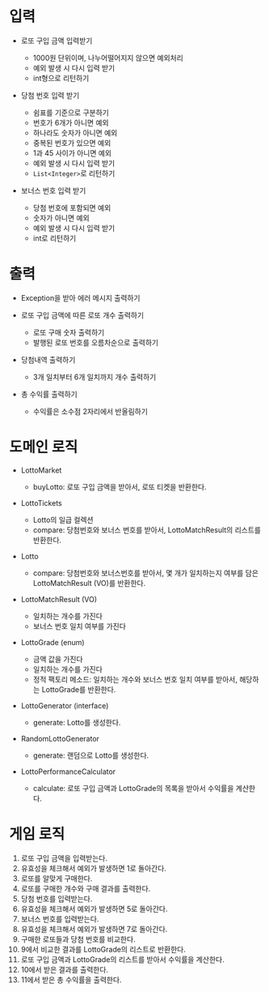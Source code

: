 # 입력

- 로또 구입 금액 입력받기
    - 1000원 단위이며, 나누어떨어지지 않으면 예외처리
    - 예외 발생 시 다시 입력 받기
    - int형으로 리턴하기

- 당첨 번호 입력 받기
    - 쉼표를 기준으로 구분하기
    - 번호가 6개가 아니면 예외
    - 하나라도 숫자가 아니면 예외
    - 중복된 번호가 있으면 예외
    - 1과 45 사이가 아니면 예외
    - 예외 발생 시 다시 입력 받기
    - `List<Integer>`로 리턴하기

- 보너스 번호 입력 받기
    - 당첨 번호에 포함되면 예외
    - 숫자가 아니면 예외
    - 예외 발생 시 다시 입력 받기
    - int로 리턴하기

# 출력

- Exception을 받아 에러 메시지 출력하기

- 로또 구입 금액에 따른 로또 개수 출력하기
    - 로또 구매 숫자 출력하기
    - 발행된 로또 번호를 오름차순으로 출력하기

- 당첨내역 출력하기
    - 3개 일치부터 6개 일치까지 개수 출력하기

- 총 수익률 출력하기
    - 수익률은 소수점 2자리에서 반올림하기

# 도메인 로직

- LottoMarket
    - buyLotto: 로또 구입 금액을 받아서, 로또 티켓을 반환한다.


- LottoTickets
    - Lotto의 일급 컬렉션
    - compare: 당첨번호와 보너스 번호를 받아서, LottoMatchResult의 리스트를 반환한다.


- Lotto
    - compare: 당첨번호와 보너스번호를 받아서, 몇 개가 일치하는지 여부를 담은 LottoMatchResult (VO)를 반환한다.


- LottoMatchResult (VO)
    - 일치하는 개수를 가진다
    - 보너스 번호 일치 여부를 가진다


- LottoGrade (enum)
    - 금액 값을 가진다
    - 일치하는 개수를 가진다
    - 정적 팩토리 메소드: 일치하는 개수와 보너스 번호 일치 여부를 받아서, 해당하는 LottoGrade를 반환한다.


- LottoGenerator (interface)
    - generate: Lotto를 생성한다.

- RandomLottoGenerator
    - generate: 랜덤으로 Lotto를 생성한다.


- LottoPerformanceCalculator
    - calculate: 로또 구입 금액과 LottoGrade의 목록을 받아서 수익률을 계산한다.

# 게임 로직

1. 로또 구입 금액을 입력받는다.
2. 유효성을 체크해서 예외가 발생하면 1로 돌아간다.
3. 로또를 알맞게 구매한다.
4. 로또를 구매한 개수와 구매 결과를 출력한다.
5. 당첨 번호를 입력받는다.
6. 유효성을 체크해서 예외가 발생하면 5로 돌아간다.
7. 보너스 번호를 입력받는다.
8. 유효성을 체크해서 예외가 발생하면 7로 돌아간다.
9. 구매한 로또들과 당첨 번호를 비교한다.
10. 9에서 비교한 결과를 LottoGrade의 리스트로 반환한다.
11. 로또 구입 금액과 LottoGrade의 리스트를 받아서 수익률을 계산한다.
12. 10에서 받은 결과를 출력한다.
13. 11에서 받은 총 수익률을 출력한다.
